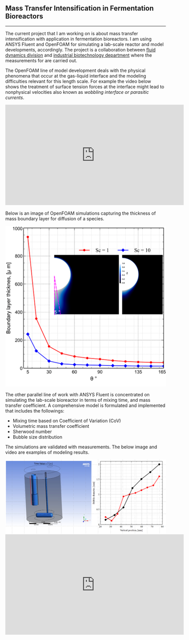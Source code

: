 ## Mass Transfer Intensification in Fermentation Bioreactors
---

The current project that I am working on is about mass transfer intensification with application in fermentation bioreactors. I am using ANSYS Fluent and OpenFOAM for simulating a lab-scale reactor and model developments, accordingly. The project is a collaboration between [fluid dynamics division](https://www.chalmers.se/en/departments/m2/research/fluiddynamics/Pages/default.aspx) and [industrial biotechnology department](https://www.chalmers.se/en/departments/bio/research/industrial-biotechnology/Pages/default.aspx) where the measurements for are carried out. 


The OpenFOAM line of model development deals with the physical phenomena that occur at the gas-liquid interface and the modeling difficulties relevant for this length scale. For example the video below shows the treatment of surface tension forces at the interface might lead to nonphysical velocities  also known as _wobbling interface or parasitic currents_.



<iframe width="560" height="315" src="https://www.youtube.com/embed/jo_ll1XzLRo" frameborder="0" allow="accelerometer; autoplay; encrypted-media; gyroscope; picture-in-picture" allowfullscreen></iframe>


Below is an image of OpenFOAM simulations capturing the thickness of mass boundary layer for diffusion of a species. 


<img src="images/bl.png?raw=true"/>


The other parallel line of work with ANSYS Fluent is concentrated on simulating the lab-scale bioreactor in terms of mixing time, and mass transfer coefficient. A comprehensive model is formulated and implemented that includes the followings:
- Mixing time based on Coefficient of Variation (CoV)
- Volumetric mass transfer coefficient
- Sherwood number
- Bubble size distribution

The simulations are validated with measurements. The below image and video are examples of modeling results.


<img src="images/bsd.png?raw=true"/>


<iframe width="560" height="315" src="https://www.youtube.com/embed/W1bVpep5w4c" frameborder="0" allow="accelerometer; autoplay; encrypted-media; gyroscope; picture-in-picture" allowfullscreen></iframe>
